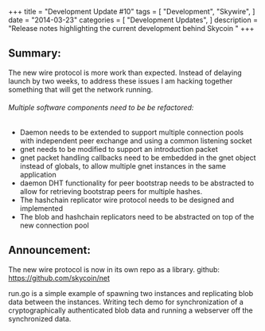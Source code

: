 +++
title = "Development Update #10"
tags = [
    "Development",
    "Skywire",
]
date = "2014-03-23"
categories = [
    "Development Updates",
]
description = "Release notes highlighting the current development behind Skycoin  "
+++

## Summary:
The new wire protocol is more work than expected. Instead of delaying launch by two weeks, to address these issues I am hacking together something that will get the network running.

###### Multiple software components need to be be refactored:

- Daemon needs to be extended to support multiple connection pools with independent peer exchange and using a common listening socket
- gnet needs to be modified to support an introduction packet
- gnet packet handling callbacks need to be embedded in the gnet object instead of globals, to allow multiple gnet instances in the same application
- daemon DHT functionality for peer bootstrap needs to be abstracted to allow for retrieving bootstrap peers for multiple hashes.
- The hashchain replicator wire protocol needs to be designed and implemented
- The blob and hashchain replicators need to be abstracted on top of the new connection pool

## Announcement:

The new wire protocol is now in its own repo as a library. github: https://github.com/skycoin/net

run.go is a simple example of spawning two instances and replicating blob data between the instances. Writing tech demo for synchronization of a cryptographically authenticated blob data and running a webserver off the synchronized data.
